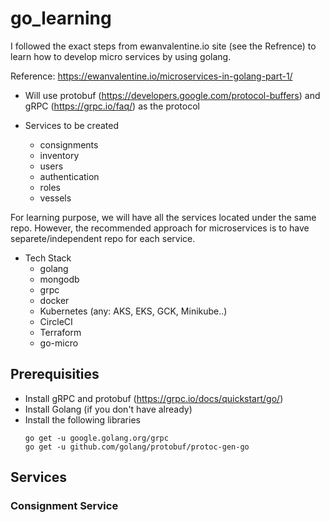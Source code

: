 # go_learning

I followed the exact steps from ewanvalentine.io site (see the Refrence) to learn how to develop micro services by using golang.  

Reference: https://ewanvalentine.io/microservices-in-golang-part-1/

- Will use protobuf (https://developers.google.com/protocol-buffers) and gRPC (https://grpc.io/faq/) as the protocol

- Services to be created 
  - consignments
  - inventory
  - users
  - authentication
  - roles
  - vessels

For learning purpose, we will have all the services located under the same repo. However, the recommended approach for microservices is to have separete/independent repo for each service.

- Tech Stack
  - golang
  - mongodb
  - grpc
  - docker
  - Kubernetes (any: AKS, EKS, GCK, Minikube..)
  - CircleCI
  - Terraform
  - go-micro

## Prerequisities

- Install gRPC and protobuf (https://grpc.io/docs/quickstart/go/)
- Install Golang (if you don't have already)
- Install the following libraries
  ```shell
  go get -u google.golang.org/grpc
  go get -u github.com/golang/protobuf/protoc-gen-go
  ```

## Services 

### Consignment Service 




  

  
